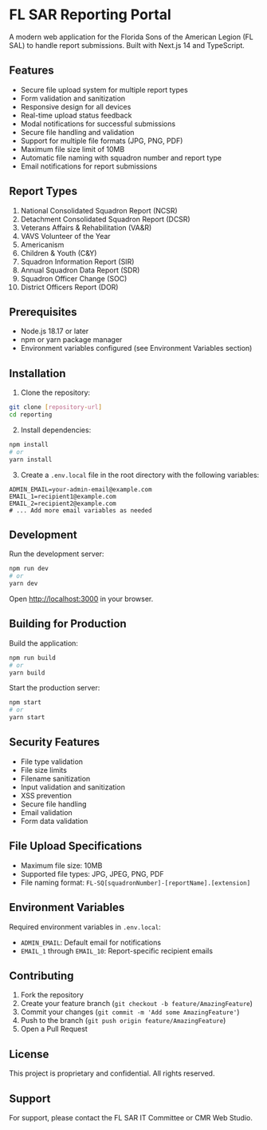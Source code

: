 # FL SAR Reporting Portal

A modern web application for the Florida Sons of the American Legion (FL SAL) to handle report submissions. Built with Next.js 14 and TypeScript.

## Features

- Secure file upload system for multiple report types
- Form validation and sanitization
- Responsive design for all devices
- Real-time upload status feedback
- Modal notifications for successful submissions
- Secure file handling and validation
- Support for multiple file formats (JPG, PNG, PDF)
- Maximum file size limit of 10MB
- Automatic file naming with squadron number and report type
- Email notifications for report submissions

## Report Types

1. National Consolidated Squadron Report (NCSR)
2. Detachment Consolidated Squadron Report (DCSR)
3. Veterans Affairs & Rehabilitation (VA&R)
4. VAVS Volunteer of the Year
5. Americanism
6. Children & Youth (C&Y)
7. Squadron Information Report (SIR)
8. Annual Squadron Data Report (SDR)
9. Squadron Officer Change (SOC)
10. District Officers Report (DOR)

## Prerequisites

- Node.js 18.17 or later
- npm or yarn package manager
- Environment variables configured (see Environment Variables section)

## Installation

1. Clone the repository:
```bash
git clone [repository-url]
cd reporting
```

2. Install dependencies:
```bash
npm install
# or
yarn install
```

3. Create a `.env.local` file in the root directory with the following variables:
```env
ADMIN_EMAIL=your-admin-email@example.com
EMAIL_1=recipient1@example.com
EMAIL_2=recipient2@example.com
# ... Add more email variables as needed
```

## Development

Run the development server:
```bash
npm run dev
# or
yarn dev
```

Open [http://localhost:3000](http://localhost:3000) in your browser.

## Building for Production

Build the application:
```bash
npm run build
# or
yarn build
```

Start the production server:
```bash
npm start
# or
yarn start
```

## Security Features

- File type validation
- File size limits
- Filename sanitization
- Input validation and sanitization
- XSS prevention
- Secure file handling
- Email validation
- Form data validation

## File Upload Specifications

- Maximum file size: 10MB
- Supported file types: JPG, JPEG, PNG, PDF
- File naming format: `FL-SQ[squadronNumber]-[reportName].[extension]`

## Environment Variables

Required environment variables in `.env.local`:

- `ADMIN_EMAIL`: Default email for notifications
- `EMAIL_1` through `EMAIL_10`: Report-specific recipient emails

## Contributing

1. Fork the repository
2. Create your feature branch (`git checkout -b feature/AmazingFeature`)
3. Commit your changes (`git commit -m 'Add some AmazingFeature'`)
4. Push to the branch (`git push origin feature/AmazingFeature`)
5. Open a Pull Request

## License

This project is proprietary and confidential. All rights reserved.

## Support

For support, please contact the FL SAR IT Committee or CMR Web Studio.
